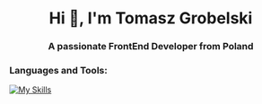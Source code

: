 <h1 align="center">Hi 👋, I'm Tomasz Grobelski</h1>
<h3 align="center">A passionate FrontEnd Developer from Poland</h3>


<p align="left">
</p>

<h3 align="left">Languages and Tools:</h3>

[![My Skills](https://skillicons.dev/icons?i=html,css,js,sass,nodejs,babel,webpack,vite,ts,react)](https://skillicons.dev)
